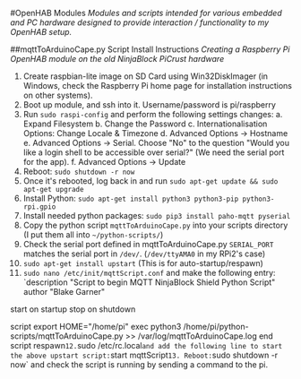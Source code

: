 #OpenHAB Modules
*Modules and scripts intended for various embedded and PC hardware designed to provide interaction / functionality to my OpenHAB setup.*


##mqttToArduinoCape.py Script Install Instructions
*Creating a Raspberry Pi OpenHAB module on the old NinjaBlock PiCrust hardware*

1. Create raspbian-lite image on SD Card using Win32DiskImager (in Windows, check the Raspberry Pi home page for installation instructions on other systems).
2. Boot up module, and ssh into it. Username/password is pi/raspberry
3. Run `sudo raspi-config` and perform the following settings changes:
  a. Expand Filesystem
  b. Change the Password
  c. Internationalisation Options: Change Locale & Timezone
  d. Advanced Options -> Hostname
  e. Advanced Options -> Serial. Choose "No" to the question "Would you like a login shell to be accessible over serial?" (We need the serial port for the app).
  f. Advanced Options -> Update
4. Reboot: `sudo shutdown -r now`
5. Once it's rebooted, log back in and run `sudo apt-get update && sudo apt-get upgrade`
6. Install Python: `sudo apt-get install python3 python3-pip python3-rpi.gpio`
7. Install needed python packages: `sudo pip3 install paho-mqtt pyserial`
8. Copy the python script `mqttToArduinoCape.py` into your scripts directory (I put them all into `~/python-scripts/`)
9. Check the serial port defined in mqttToArduinoCape.py `SERIAL_PORT` matches the serial port in `/dev/`. (`/dev/ttyAMA0` in my RPi2's case)
10. `sudo apt-get install upstart` (This is for auto-startup/respawn)
11. `sudo nano /etc/init/mqttScript.conf` and make the following entry:
`description "Script to begin MQTT NinjaBlock Shield Python Script"
author "Blake Garner"

start on startup
stop on shutdown

script
  export HOME="/home/pi"
  exec python3 /home/pi/python-scripts/mqttToArduinoCape.py >> /var/log/mqttToArduinoCape.log
end script
respawn`
12. `sudo /etc/rc.local` and add the following line to start the above upstart script: `start mqttScript`
13. Reboot: `sudo shutdown -r now` and check the script is running by sending a command to the pi.
